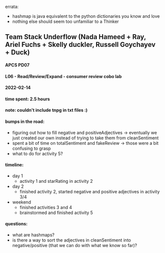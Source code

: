 errata:

* hashmap is java equivalent to the python dictionaries you know and love
* nothing else should seem too unfamiliar to a Thinker

## Team Stack Underflow (Nada Hameed + Ray, Ariel Fuchs + Skelly duckler, Russell Goychayev + Duck)
#### APCS PD07
#### L06 - Read/Review/Expand - consumer review cobo lab
#### 2022-02-14
#### time spent: 2.5 hours

#### note: couldn't include tnpg in txt files :)

#### bumps in the road:
* figuring out how to fill negative and positiveAdjectives
  -> eventually we just created our own instead of trying to take them from cleanSentiment
* spent a bit of time on totalSentiment and fakeReview -> those were a bit confusing to grasp
* what to do for activity 5?

#### timeline:
  * day 1
    * activity 1 and starRating in activity 2
  * day 2
    * finished activity 2, started negative and positive adjectives in activity 3/4
  * weekend
    * finished activities 3 and 4
    * brainstormed and finished activity 5

#### questions:
* what are hashmaps?
* is there a way to sort the adjectives in cleanSentiment into negative/positive (that we can do with what we know so far)?
